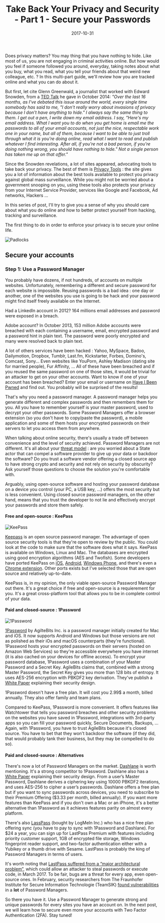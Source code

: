 ﻿---
title: "Take Back Your Privacy and Security - Part 1 - Secure your Passwords"
date: 2017-10-31
slug: password-manager
categories:
- tech
- encryption
- privacy
- security
tags:
- privacy
- pgp
- gpg
- blog
- encryption
- security
- password
autoThumbnailImage: false
thumbnailImagePosition: "top"
metaAlignment: center
type: post
---
Does privacy matters? You may thing that you have nothing to hide. Like most of us, you are not engaging in criminal activities online. But how would you feel if someone followed you around, everyday, taking notes about what you buy, what you read, what you tell your friends about that weird new colleague, etc. ? In this multi-part guide, we'll review how you are tracked online and what you can do about it.
<!--more-->

But first, let cite Glenn Greenwald, a journalist that worked with Edward Snowden, from a [TED Talk](https://www.ted.com/talks/glenn_greenwald_why_privacy_matters) he gave in October 2014: *"Over the last 16 months, as I've debated this issue around the world, every single time somebody has said to me, "I don't really worry about invasions of privacy because I don't have anything to hide." I always say the same thing to them. I get out a pen, I write down my email address. I say, "Here's my email address. What I want you to do when you get home is email me the passwords to all of your email accounts, not just the nice, respectable work one in your name, but all of them, because I want to be able to just troll through what it is you're doing online, read what I want to read and publish whatever I find interesting. After all, if you're not a bad person, if you're doing nothing wrong, you should have nothing to hide." Not a single person has taken me up on that offer."*

Since the Snowden revelations, a lot of sites appeared, advocating tools to take back your privacy. The best of them is [Privacy Tools](https://www.privacytools.io/) : the site gives you a lot of information about the best tools available to protect you privacy against global mass surveillance. While you might not be worried about a government snooping on you, using these tools also protects your privacy from your Internet Service Provider, services like Google and Facebook, Ad networks, Hackers ...

In this series of post, I'll try to give you a sense of why you should care about what you do online and how to better protect yourself from hacking, tracking and surveillance.

The first thing to do in order to enforce your privacy is to secure your online life.

![Padlocks](/img/locks.jpg)
## Secure your accounts
### Step 1: Use a Password Manager
You probably have dozens, if not hundreds, of accounts on multiple websites. Unfortunately, remembering a different and secure password for each website is impossible. Reusing passwords is a bad idea : one day or another, one of the websites you use is going to be hack and your password might find itself freely available on the Internet.

Had a LinkedIn account in 2012? 164 millions email addresses and password were exposed in a breach.

Adobe account? In October 2013, 153 million Adobe accounts were breached with each containing a username, email, encrypted password and a password hint in plain text. The password were poorly encrypted and many were resolved back to plain text.

A lot of others services have been hacked : Yahoo, MySpace, Badoo, Dailymotion, Dropbox, Tumblr, Last.fm, Kickstarter, Forbes, Domino's, Comcast, Sony... Even websites like YouPorn, Ashley Madison (dating site for married people), Fur Affinity, ... All of these have been breached and if you reused the same password on one of those sites, it would be trivial for an attacker to get on your other accounts. Want to know if one of your account has been breached? Enter your email or username on [Have I Been Pwned](https://haveibeenpwned.com/) and find out. You probably will be surprised of the results!

That's why you need a password manager. A password manager helps you generate different and complex passwords and then remembers them for you. All you have to remember yourself is your master password, used to decrypt your other passwords. Some Password Managers offer a browser extension (so you don't have to copy/paste the password), a mobile application and some of them hosts your encrypted passwords on their servers to let you access them from anywhere.

When talking about online security, there's usually a trade off between convenience and the level of security achieved. Password Managers are not different. It's all about your [threat model](https://en.wikipedia.org/wiki/Threat_model) : are you worried about a State actor that can compel a software provider to give up your data or backdoor the software? Do you trust a software vendor offering a closed source app to have strong crypto and security and not rely on security by obscurity? Ask yourself those questions to choose the solution you're comfortable with.

Arguably, using open-source software and hosting your password database on a device you control (your PC, a USB key, ...) offers the most security but is less convenient. Using closed source password managers, on the other hand, means that you trust the developer to not lie and effectively encrypt your passwords and store them safely.

#### Free and open-source : KeePass
![KeePass](/img/keepass.png)

[Keepass](https://keepass.info/) is an open source password manager. The advantage of open source security tools is that they're open to review by the public. You could look at the code to make sure that the software does what it says. KeePass is available on Windows, Linux and Mac. The databases are encrypted using good encryption algorithms (AES and Twofish). Some developers have ported KeePass on [iOS](http://simpleanywhere.com/syncpass/index.html), [Android](http://www.keepassdroid.com/), [Windows Phone](https://www.microsoft.com/en-us/store/p/winpass/9nblggh5z10k), and there's even a [Chrome extension](https://perfectapi.github.io/CKP/). Other ports exists but I've selected those that are open source and relatively up-to-date.

KeePass is, in my opinion, the only viable open-source Password Manager out there. It's a great choice if free and open-source is a requierement for you. It's a great cross-platform tool that allows you to be in complete control of your data.

#### Paid and closed-source : 1Password
![1Password](/img/1Password.png)

[1Password](https://1password.com/) by AgilteBits Inc. is a password manager initially created for Mac and iOS. It now supports Android and Windows but those versions are not as polished as their iOs and macOS counterparts (they're functional). 1Password hosts your encrypted passwords on their servers (hosted on Amazon Web Services) so they're accessible everywhere you have internet (it is also cached on your devices for offline access). To encrypt your password database, 1Password  uses a combination of your Master Password and a Secret Key. AgileBits claims that, combined with a strong Master Password, the Secret Key gives you more than 128 bits of entropy. It uses AES-256 encryption with PBKDF2 key derivation. They've publish a [White Paper](https://1password.com/files/1Password%20for%20Teams%20White%20Paper.pdf) explaining their security design.

1Password doesn't have a free plan. It will cost you 2.99$ a month, billed annually. They also offer family and team plans.

Compared to KeePass, 1Password is more convenient. It offers features like Watchtower that tells you password breaches and other security problems on the websites you have saved in 1Password, integrations with 3rd-party apps so you can fill your password quickly, Secure Documents, Backups, ... Again, with 1Password, you have to trust AgileBits because it's closed source. You have to bet that they won't backdoor the software (if they did, that would probably tank their business, but they may be compelled to do so).

#### Paid and closed-source : Alternatives
There's now a lot of Password Managers on the market. [Dashlane](https://www.dashlane.com/) is worth mentioning. It's a strong competitor to 1Password. Dashlane also has a [White Paper](https://www.dashlane.com/download/Dashlane_SecurityWhitepaper_v2.8.8.pdf) explaining their security design. From a user’s Master Password, Dashlane derives a ciphering key using 10000 PBKDF2 iterations, and uses AES-256 to cipher a user’s passwords. Dashlane offers a free plan but if you want to sync passwords across devices, you need to subscribe to their Premium Offering ($3.33 per month, billed annually). If you want more features than KeePass and if you don't own a Mac or an iPhone, it's a better alternative than 1Password as it achieves features parity on almost every platform.

There's also [LassPass](https://www.lastpass.com/) (bought by LogMeIn Inc.) who has a nice free plan offering sync (you have to pay to sync with 1Password and Dashlane). For $24 a year, you can sign up for LastPass Premium with features including priority customer support, 1GB of encrypted file storage, Windows fingerprint reader support, and two-factor authentication either with a Yubikey or a thumb drive with Sesame. LastPass is probably the king of Password Managers in terms of users.

It's worth noting that [LastPass suffered from a “major architectural problem”](https://www.theguardian.com/technology/2017/mar/30/lastpass-warns-users-to-exercise-caution-while-it-fixes-major-vulnerability), which could allow an attacker to steal passwords or execute code, in March 2017. To be fair, bugs are a threat for every app, even open-source ones. In February, security researchers from The Fraunhofer Institute for Secure Information Technologie (TeamSIK) [found vulnerabilities](https://www.theregister.co.uk/2017/02/28/flaws_in_password_management_apps/) in a **lot** of Password Managers.

So there you have it. Use a Password Manager to generate strong and unique passwords for every sites you have an account on. In the next post, we will learn how to secure even more your accounts with Two Factor Authentication (2FA). Stay tuned!
